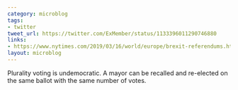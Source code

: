 ```yaml
---
category: microblog
tags:
- twitter
tweet_url: https://twitter.com/ExMember/status/1133396011290746880
links:
- https://www.nytimes.com/2019/03/16/world/europe/brexit-referendums.html
layout: microblog
---
```

Plurality voting is undemocratic. A mayor can be recalled and re-elected on the same ballot with the same number of votes.
